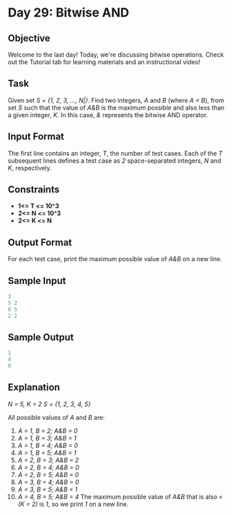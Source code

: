 # Day 29: Bitwise AND

## Objective

Welcome to the last day! Today, we're discussing bitwise operations. Check out the Tutorial tab for learning materials and an instructional video!

## Task

Given set *S = {1, 2, 3, ..., N|}*. Find two integers, *A* and *B* (where *A < B*), from set *S* such that the value of *A&B* is the maximum possible and also less than a given integer, *K*. In this case, *&* represents the bitwise AND operator.

## Input Format

The first line contains an integer, *T*, the number of test cases.
Each of the *T* subsequent lines defines a test case as *2* space-separated integers, *N* and *K*, respectively.

## Constraints

* **1<= T <= 10^3**
* **2<= N <= 10^3**
* **2<= K <= N**

## Output Format

For each test case, print the maximum possible value of *A&B* on a new line.

## Sample Input

```c++
3
5 2
8 5
2 2
```

## Sample Output

```c++
1
4
0
```

## Explanation

*N = 5, K = 2 S = {1, 2, 3, 4, 5}*

All possible values of *A* and *B* are:

1. *A = 1, B = 2; A&B = 0*
1. *A = 1, B = 3; A&B = 1*
1. *A = 1, B = 4; A&B = 0*
1. *A = 1, B = 5; A&B = 1*
1. *A = 2, B = 3; A&B = 2*
1. *A = 2, B = 4; A&B = 0*
1. *A = 2, B = 5; A&B = 0*
1. *A = 3, B = 4; A&B = 0*
1. *A = 3, B = 5; A&B = 1*
1. *A = 4, B = 5; A&B = 4*
The maximum possible value of *A&B* that is also *< (K = 2)* is *1*, so we print *1* on a new line.
